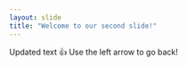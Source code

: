 ```yaml
---
layout: slide
title: "Welcome to our second slide!"
---
```

Updated text 👍
Use the left arrow to go back!
